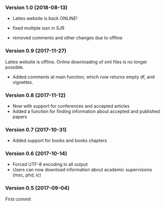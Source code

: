 ### Version 1.0 (2018-08-13)

- Lattes website is back ONLINE! 

- fixed multiple issn in SJR

- removed comments and other changes due to offline 

### Version 0.9 (2017-11-27)

Lattes website is offline. Online downloading of xml files is no longer possible.

- Added comments at main function, which now returns empty df, and vignettes.

### Version 0.8 (2017-11-12)

- Now with support for conferences and accepted articles
- Added a function for finding information about accepted and published papers

### Version 0.7 (2017-10-31)

- Added support for books and books chapters

### Version 0.6 (2017-10-14)

- Forced UTF-8 encoding in all output
- Users can now download information about academic supervisions (msc, phd, ic)

### Version 0.5 (2017-09-04)

First commit
